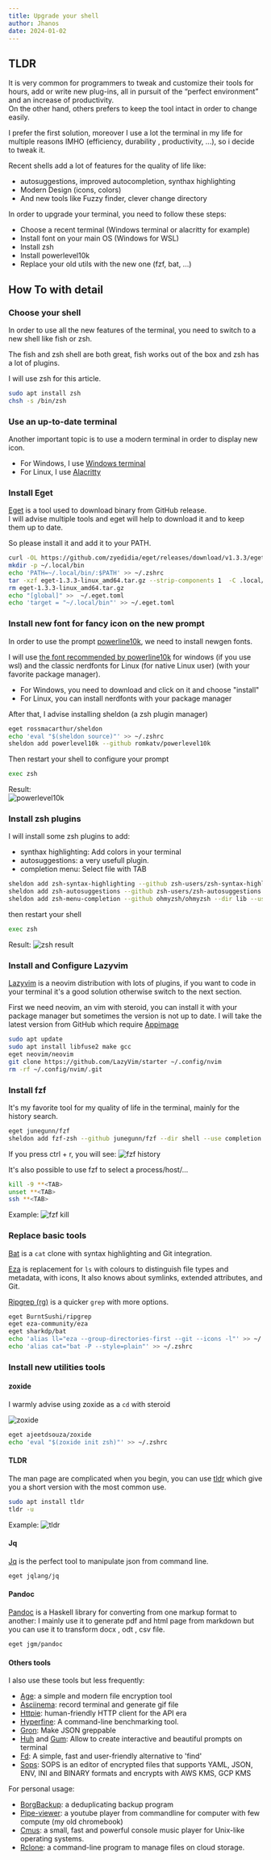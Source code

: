 ```yaml
---
title: Upgrade your shell
author: Jhanos
date: 2024-01-02
---
```


## TLDR

It is very common for programmers to tweak and customize their tools for hours, add or write new plug-ins, all in pursuit of the “perfect environment” and an increase of productivity.  
On the other hand, others prefers to keep the tool intact in order to change easily.

I prefer the first solution, moreover I use a lot the terminal in my life for multiple reasons IMHO (efficiency, durability , productivity, ...), so i decide to tweak it.

Recent shells add a lot of features for the quality of life like:
- autosuggestions, improved autocompletion, synthax highlighting
- Modern Design (icons, colors)
- And new tools like Fuzzy finder, clever change directory 

In order to upgrade your terminal, you need to follow these steps:
- Choose a recent terminal (Windows terminal or alacritty for example)
- Install font on your main OS (Windows for WSL)
- Install zsh
- Install powerlevel10k
- Replace your old utils with the new one (fzf, bat, ...)



## How To with detail

### Choose your shell

In order to use all the new features of the terminal, you need to switch to a new shell like fish or zsh.

The fish and zsh shell are both great, fish works out of the box and zsh has a lot of plugins.

I will use zsh for this article.

```bash
sudo apt install zsh
chsh -s /bin/zsh
```

### Use an up-to-date terminal

Another important topic is to use a modern terminal in order to display new icon.

- For Windows, I use [Windows terminal](https://github.com/microsoft/terminal)
- For Linux, I use [Alacritty](https://github.com/alacritty/alacritty)

### Install Eget 

[Eget](https://github.com/zyedidia/eget/releases) is a tool used to download binary from GitHub release.  
I will advise multiple tools and eget will help to download it and to keep them up to date.

So please install it and add it to your PATH.

```bash
curl -OL https://github.com/zyedidia/eget/releases/download/v1.3.3/eget-1.3.3-linux_amd64.tar.gz
mkdir -p ~/.local/bin
echo 'PATH=~/.local/bin/:$PATH' >> ~/.zshrc
tar -xzf eget-1.3.3-linux_amd64.tar.gz --strip-components 1  -C .local/bin eget-1.3.3-linux_amd64/eget-1
rm eget-1.3.3-linux_amd64.tar.gz
echo "[global]" >>  ~/.eget.toml
echo 'target = "~/.local/bin"' >> ~/.eget.toml
```

### Install new font for fancy icon on the new prompt

In order to use the prompt [powerline10k](https://github.com/romkatv/powerlevel10k), we need to install newgen fonts.

I will use [the font recommended by powerline10k](https://github.com/romkatv/powerlevel10k#manual-font-installation) for windows (if you use wsl) and the classic nerdfonts for Linux (for native Linux user) (with your favorite package manager).

- For Windows, you need to download and click on it and choose "install"
- For Linux, you can install nerdfonts with your package manager

After that, I advise installing sheldon (a zsh plugin manager)

```bash
eget rossmacarthur/sheldon
echo 'eval "$(sheldon source)"' >> ~/.zshrc
sheldon add powerlevel10k --github romkatv/powerlevel10k
```

Then restart your shell to configure your prompt

```bash
exec zsh
```

Result:  
![powerlevel10k](./powerlevel10k.webp)


### Install zsh plugins

I will install some zsh plugins to add:
- synthax highlighting: Add colors in your terminal
- autosuggestions: a very usefull plugin.
- completion menu: Select file with TAB

```bash
sheldon add zsh-syntax-highlighting --github zsh-users/zsh-syntax-highlighting
sheldon add zsh-autosuggestions --github zsh-users/zsh-autosuggestions --use '{{ name }}.zsh'
sheldon add zsh-menu-completion --github ohmyzsh/ohmyzsh --dir lib --use 'completion.zsh'
```

then restart your shell

```bash
exec zsh
```

Result:
![zsh result](./shell.webp)


### Install and Configure Lazyvim

[Lazyvim](https://www.lazyvim.org/) is a neovim distribution with lots of plugins, if you want to code in your terminal it's a good solution otherwise switch to the next section.

First we need neovim, an vim with steroid, you can install it with your package manager but sometimes the version is not up to date.
I will take the latest version from GitHub which require [Appimage](https://appimage.org/)

```bash
sudo apt update
sudo apt install libfuse2 make gcc
eget neovim/neovim
git clone https://github.com/LazyVim/starter ~/.config/nvim
rm -rf ~/.config/nvim/.git
```


### Install fzf

It's my favorite tool for my quality of life in the terminal, mainly for the history search.

```bash
eget junegunn/fzf
sheldon add fzf-zsh --github junegunn/fzf --dir shell --use completion.zsh key-bindings.zsh
```

If you press ctrl + r, you will see:
![fzf history](fzf_history.webp)

It's also possible to use fzf to select a process/host/... 

```bash
kill -9 **<TAB>
unset **<TAB>
ssh **<TAB>
```

Example:
![fzf kill](fzf_kill.webp)


### Replace basic tools

[Bat](https://github.com/sharkdp/bat) is a `cat` clone with syntax highlighting and Git integration.

[Eza](https://github.com/eza-community/eza) is replacement for `ls` with colours to distinguish file types and metadata, with icons, It also knows about symlinks, extended attributes, and Git.
 
[Ripgrep (rg)](https://github.com/BurntSushi/ripgrep) is a quicker `grep` with more options.
 
```bash
eget BurntSushi/ripgrep
eget eza-community/eza
eget sharkdp/bat
echo 'alias ll="eza --group-directories-first --git --icons -l"' >> ~/.zshrc
echo 'alias cat="bat -P --style=plain"' >> ~/.zshrc
```

### Install new utilities tools
 
#### zoxide

I warmly advise using zoxide as a `cd` with steroid
 
![zoxide](./zoxide.webp)

```bash
eget ajeetdsouza/zoxide
echo 'eval "$(zoxide init zsh)"' >> ~/.zshrc
```

#### TLDR

The man page are complicated when you begin, you can use [tldr](https://github.com/tldr-pages/tldr) which give you a short version with the most common use.

```bash
sudo apt install tldr
tldr -u
```

Example:
![tldr](./tldr.webp)


#### Jq

[Jq](https://github.com/jqlang/jq) is the perfect tool to manipulate json from command line.

```bash
eget jqlang/jq
```

#### Pandoc

 
[Pandoc](https://github.com/jgm/pandoc) is a Haskell library for converting from one markup format to another:
I mainly use it to generate pdf and html page from markdown but you can use it to transform docx , odt , csv file.

```bash
eget jgm/pandoc
```

#### Others tools

I also use these tools but less frequently:
- [Age](https://github.com/FiloSottile/age): a simple and modern file encryption tool
- [Asciinema](https://github.com/asciinema/asciinema): record terminal and generate gif file
- [Httpie](https://github.com/httpie/cli): human-friendly HTTP client for the API era
- [Hyperfine](https://github.com/sharkdp/hyperfine): A command-line benchmarking tool.
- [Gron](https://github.com/tomnomnom/gron): Make JSON greppable
- [Huh](https://github.com/charmbracelet/huh) and [Gum](https://github.com/charmbracelet/gum): Allow to create interactive and beautiful prompts on terminal
- [Fd](https://github.com/sharkdp/fd): A simple, fast and user-friendly alternative to 'find'
- [Sops](https://github.com/getsops/sops): SOPS is an editor of encrypted files that supports YAML, JSON, ENV, INI and BINARY formats and encrypts with AWS KMS, GCP KMS

For personal usage:
- [BorgBackup](https://github.com/borgbackup/borg): a deduplicating backup program
- [Pipe-viewer](https://github.com/trizen/pipe-viewer): a youtube player from commandline for computer with few compute (my old chromebook)
- [Cmus](https://github.com/cmus/cmus): a small, fast and powerful console music player for Unix-like operating systems.
- [Rclone](https://rclone.org/): a command-line program to manage files on cloud storage.
